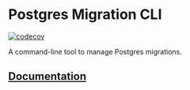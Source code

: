 # Postgres Migration CLI

[![codecov](https://codecov.io/gh/igrek8/monorepo/graph/badge.svg?token=ZCGA9347TH)](https://codecov.io/gh/igrek8/monorepo)

A command-line tool to manage Postgres migrations.

## [Documentation](https://igrek8.github.io/monorepo/packages/pgmcli)
